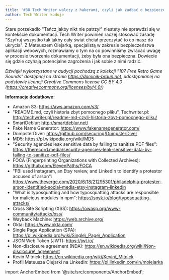```yaml
---
title: '#38 Tech Writer walczy z hakerami, czyli jak zadbać o bezpieczeństwo dokumentacji'
author: Tech Writer koduje
---
```


Stare porzekadło "Tańcz jakby nikt nie patrzył" niestety nie sprawdzi się w kontekście dokumentacji. Tech Writer powinien raczej stosować zasadę "Szyfruj wszystko tak jakby cały świat chciał przeczytać to co masz do ukrycia". Z Mateuszem Olejarką, specjalistą w zakresie bezpieczeństwa aplikacji webowych, rozmawiamy o tym na co powinniśmy zwracać uwagę w procesie tworzenia dokumentacji, żeby była ona bezpieczna. Dowiecie się gdzie czyhają potencjalne zagrożenia i jak sobie z nimi radzić.

_Dźwięki wykorzystane w audycji pochodzą z kolekcji "107 Free Retro Game Sounds" dostępnej na stronie https://dominik-braun.net, udostępnianej na podstawie licencji Creative Commons license CC BY 4.0 (https://creativecommons.org/licenses/by/4.0/)_

**Informacje dodatkowe:**

*   Amazon S3: https://aws.amazon.com/s3/
*   "README.md, czyli historia zbyt pomocnego pliku", Techwriter.pl: http://techwriter.pl/readme-md-czyli-historia-zbyt-pomocnego-pliku/
*   SmartDeblur: http://smartdeblur.net/
*   Fake Name Generator: https://www.fakenamegenerator.com/
*   DumpsterDiver: https://github.com/securing/DumpsterDiver
*   MD5: https://pl.wikipedia.org/wiki/MD5
*   "Security agencies leak sensitive data by failing to sanitize PDF files": https://therecord.media/security-agencies-leak-sensitive-data-by-failing-to-sanitize-pdf-files/
*   FOCA (Fingerprinting Organizations with Collected Archives): https://github.com/ElevenPaths/FOCA
*   "FBI used Instagram, an Etsy review, and LinkedIn to identify a protestor accused of arson": https://www.theverge.com/2020/6/18/21295301/philadelphia-protester-arson-identified-social-media-etsy-instagram-linkedin
*   "What is typosquatting and how typosquatting attacks are responsible for malicious modules in npm": https://snyk.io/blog/typosquatting-attacks/
*   Cross Site Scripting (XSS): https://owasp.org/www-community/attacks/xss/
*   Wayback Machine: https://web.archive.org/
*   Okta: https://www.okta.com/
*   Single Page Application (SPA): https://pl.wikipedia.org/wiki/Single\_Page\_Application
*   JSON Web Token (JWT): https://jwt.io/
*   Non-disclosure agreement (NDA): https://en.wikipedia.org/wiki/Non-disclosure\_agreement
*   Kevin Mitnick: https://en.wikipedia.org/wiki/Kevin\_Mitnick
*   Profil Mateusza Olejarki na LinkedIn: https://pl.linkedin.com/in/molejarka

import AnchorEmbed from '@site/src/components/AnchorEmbed';

<AnchorEmbed episodeId="38-Tech-Writer-walczy-z-hakerami--czyli-jak-zadba-o-bezpieczestwo-dokumentacji-e1cbmce" />
